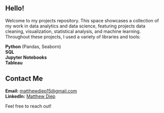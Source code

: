 ## Hello!

Welcome to my projects repository. This space showcases a collection of my work in data analytics and data science, featuring projects data cleaning, visualization, statistical analysis, and machine learning. Throughout these projects, I used a variety of libraries and tools:

**Python** (Pandas, Seaborn)<br>
**SQL**<br>
**Jupyter Notebooks**<br>
**Tableau**<br>

## Contact Me

**Email:** matthewdiep15@gmail.com<br>
**LinkedIn:** [Matthew Diep](https://www.linkedin.com/in/matthewdiep15/)

Feel free to reach out!
